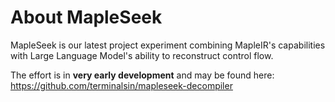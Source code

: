 # About MapleSeek

MapleSeek is our latest project experiment combining MapleIR's capabilities with Large Language Model's ability to reconstruct control flow. 

The effort is in **very early development** and may be found here: https://github.com/terminalsin/mapleseek-decompiler